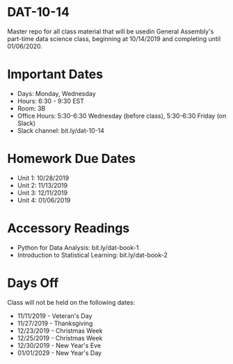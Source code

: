 # DAT-10-14
Master repo for all class material that will be usedin General Assembly's part-time data science class, beginning at 10/14/2019 and completing until 01/06/2020.  

# Important Dates
 - Days:  Monday, Wednesday
 - Hours: 6:30 - 9:30 EST
 - Room: 3B
 - Office Hours: 5:30-6:30 Wednesday (before class), 5:30-6:30 Friday (on Slack)
 - Slack channel: bit.ly/dat-10-14

# Homework Due Dates

 - Unit 1:  10/28/2019
 - Unit 2:  11/13/2019
 - Unit 3:  12/11/2019
 - Unit 4:  01/06/2019

# Accessory Readings

 - Python for Data Analysis:  bit.ly/dat-book-1
 - Introduction to Statistical Learning:  bit.ly/dat-book-2

# Days Off

Class will not be held on the following dates:
 - 11/11/2019 - Veteran's Day
 - 11/27/2019 - Thanksgiving
 - 12/23/2019 - Christmas Week
 - 12/25/2019 - Christmas Week
 - 12/30/2019 - New Year's Eve
 - 01/01/2029 - New Year's Day
